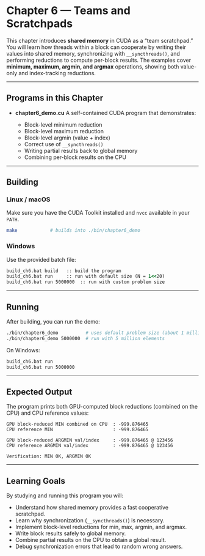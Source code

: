 # Chapter 6 — Teams and Scratchpads

This chapter introduces **shared memory** in CUDA as a “team scratchpad.” You will learn how threads within a block can cooperate by writing their values into shared memory, synchronizing with `__syncthreads()`, and performing reductions to compute per-block results. The examples cover **minimum, maximum, argmin, and argmax** operations, showing both value-only and index-tracking reductions.

---

## Programs in this Chapter

* **chapter6_demo.cu**
  A self-contained CUDA program that demonstrates:

  * Block-level minimum reduction
  * Block-level maximum reduction
  * Block-level argmin (value + index)
  * Correct use of `__syncthreads()`
  * Writing partial results back to global memory
  * Combining per-block results on the CPU

---

## Building

### Linux / macOS

Make sure you have the CUDA Toolkit installed and `nvcc` available in your `PATH`.

```bash
make            # builds into ./bin/chapter6_demo
```

### Windows

Use the provided batch file:

```bat
build_ch6.bat build   :: build the program
build_ch6.bat run     :: run with default size (N = 1<<20)
build_ch6.bat run 5000000  :: run with custom problem size
```

---

## Running

After building, you can run the demo:

```bash
./bin/chapter6_demo          # uses default problem size (about 1 million elements)
./bin/chapter6_demo 5000000  # run with 5 million elements
```

On Windows:

```bat
build_ch6.bat run
build_ch6.bat run 5000000
```

---

## Expected Output

The program prints both GPU-computed block reductions (combined on the CPU) and CPU reference values:

```
GPU block-reduced MIN combined on CPU  : -999.876465
CPU reference MIN                      : -999.876465

GPU block-reduced ARGMIN val/index     : -999.876465 @ 123456
CPU reference ARGMIN val/index         : -999.876465 @ 123456

Verification: MIN OK, ARGMIN OK
```

---

## Learning Goals

By studying and running this program you will:

* Understand how shared memory provides a fast cooperative scratchpad.
* Learn why synchronization (`__syncthreads()`) is necessary.
* Implement block-level reductions for min, max, argmin, and argmax.
* Write block results safely to global memory.
* Combine partial results on the CPU to obtain a global result.
* Debug synchronization errors that lead to random wrong answers.

